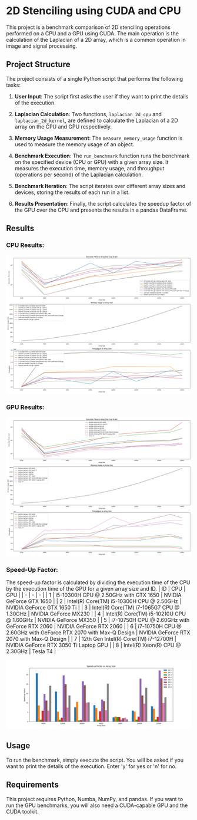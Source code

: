 # 2D Stenciling using CUDA and CPU

This project is a benchmark comparison of 2D stenciling operations performed on a CPU and a GPU using CUDA. The main operation is the calculation of the Laplacian of a 2D array, which is a common operation in image and signal processing.

## Project Structure

The project consists of a single Python script that performs the following tasks:

1. **User Input**: The script first asks the user if they want to print the details of the execution.

2. **Laplacian Calculation**: Two functions, `laplacian_2d_cpu` and `laplacian_2d_kernel`, are defined to calculate the Laplacian of a 2D array on the CPU and GPU respectively.

3. **Memory Usage Measurement**: The `measure_memory_usage` function is used to measure the memory usage of an object.

4. **Benchmark Execution**: The `run_benchmark` function runs the benchmark on the specified device (CPU or GPU) with a given array size. It measures the execution time, memory usage, and throughput (operations per second) of the Laplacian calculation.

5. **Benchmark Iteration**: The script iterates over different array sizes and devices, storing the results of each run in a list.

6. **Results Presentation**: Finally, the script calculates the speedup factor of the GPU over the CPU and presents the results in a pandas DataFrame.

## Results

### CPU Results:
![Results](Analysis_Results/cpu.png)

### GPU Results:
![Results](Analysis_Results/cuda.png)

### Speed-Up Factor:
The speed-up factor is calculated by dividing the execution time of the CPU by the execution time of the GPU for a given array size and ID.
| ID | CPU | GPU |
| - | - | - |
| 1 | i5-10300H CPU @ 2.50GHz with GTX 1650 | NVIDIA GeForce GTX 1650 |
| 2 | Intel(R) Core(TM) i5-10300H CPU @ 2.50GHz | NVIDIA GeForce GTX 1650 Ti |
| 3 | Intel(R) Core(TM) i7-1065G7 CPU @ 1.30GHz | NVIDIA GeForce MX230 |
| 4 | Intel(R) Core(TM) i5-10210U CPU @ 1.60GHz | NVIDIA GeForce MX350 |
| 5 | i7-10750H CPU @ 2.60GHz with GeForce RTX 2060 | NVIDIA GeForce RTX 2060 |
| 6 | i7-10750H CPU @ 2.60GHz with GeForce RTX 2070 with Max-Q Design | NVIDIA GeForce RTX 2070 with Max-Q Design |
| 7 | 12th Gen Intel(R) Core(TM) i7-12700H | NVIDIA GeForce RTX 3050 Ti Laptop GPU |
| 8 | Intel(R) Xeon(R) CPU @ 2.30GHz | Tesla T4 |





![Results](Analysis_Results/Speed_up_Factor.png)
## Usage

To run the benchmark, simply execute the script. You will be asked if you want to print the details of the execution. Enter 'y' for yes or 'n' for no.

## Requirements

This project requires Python, Numba, NumPy, and pandas. If you want to run the GPU benchmarks, you will also need a CUDA-capable GPU and the CUDA toolkit.

